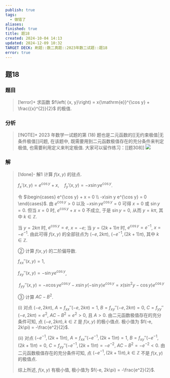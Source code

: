 ```yaml
---
publish: true
tags:
  - 做错了
aliases: 
finished: true
title: 题18
created: 2024-10-04 14:13
updated: 2024-12-09 10:32
TARGET DECK: 刷题::数二真题::2023年数二试题::题18
error: true
---
```

## 题18
### 题目
> [!error]+
> 求函数 $f\left( {x, y}\right) = x{\mathrm{e}}^{\cos y} + \frac{{x}^{2}}{2}$ 的极值.
### 分析
> [!NOTE]+
> 2023 年数学一试题的第 (18) 题也是二元函数的[[无约束极值|无条件极值]]问题, 在该题中, 既需要用到二元函数极值存在的充分条件来判定极值, 也需要利用定义来判定极值. 大家可以留作练习：[[题308]]
> ![](https://img.hwenyi.live/202412091957972.webp)
### 解
> [!done]-
> 解1 计算 $f(x, y)$ 的驻点.
> 
> $f_x'(x, y) = e^{\cos y} + x, \quad f_y'(x, y) = -x\sin y e^{\cos y}$.
> 
> 令 $\begin{cases} e^{\cos y} + x = 0 \\ -x\sin y e^{\cos y} = 0 \end{cases}$. 由 $e^{\cos y} > 0$ 以及 $-x\sin y e^{\cos y} = 0$ 可得 $x = 0$ 或 $\sin y = 0$. 但当 $x = 0$ 时, $e^{\cos y} + x = 0$ 不成立, 于是 $\sin y = 0$, 从而 $y = k\pi$, 其中 $k \in \mathbb{Z}$.
> 
> 当 $y = 2k\pi$ 时, $e^{\cos y} = e$, $x = -e$; 当 $y = (2k + 1)\pi$ 时, $e^{\cos y} = e^{-1}$, $x = -e^{-1}$. 由此可得 $f(x, y)$ 的全部驻点为 $(-e, 2k\pi)$, $(-e^{-1}, (2k + 1)\pi)$, 其中 $k \in \mathbb{Z}$.
> 
> ② 计算 $f(x, y)$ 的二阶偏导数.
> 
> $f_{xx}''(x, y) = 1$,
> 
> $f_{xy}''(x, y) = -\sin y e^{\cos y}$,
> 
> $$f_{yy}''(x, y) = -x\cos y e^{\cos y} - x\sin y (-\sin y)e^{\cos y} = x(\sin^2 y - \cos y)e^{\cos y}$$
> 
> ③ 计算 $AC - B^2$.
> 
> (i) 对点 $(-e, 2k\pi)$, $A = f_{xx}''(-e, 2k\pi) = 1$, $B = f_{xy}''(-e, 2k\pi) = 0$, $C = f_{yy}''(-e, 2k\pi) = e^2$, $AC - B^2 = e^2 > 0$, 且 $A > 0$. 由二元函数极值存在的充分条件可知, 点 $(-e, 2k\pi), k \in \mathbb{Z}$ 是 $f(x, y)$ 的极小值点. 极小值为 $f(-e, 2k\pi) = -\frac{e^2}{2}$.
> 
> (ii) 对点 $(-e^{-1}, (2k + 1)\pi)$, $A = f_{xx}''(-e^{-1}, (2k + 1)\pi) = 1$, $B = f_{xy}''(-e^{-1}, (2k + 1)\pi) = 0$, $C = f_{yy}''(-e^{-1}, (2k + 1)\pi) = -e^{-2}$, $AC - B^2 = -e^{-2} < 0$. 由二元函数极值存在的充分条件可知, 点 $(-e^{-1}, (2k + 1)\pi), k \in \mathbb{Z}$ 不是 $f(x, y)$ 的极值点.
> 
> 综上所述, $f(x, y)$ 有极小值, 极小值为 $f(-e, 2k\pi) = -\frac{e^2}{2}$.
